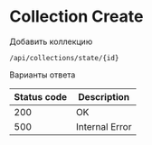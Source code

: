 Collection Create
===================

Добавить коллекцию

```shell title="Method <span class='color-method'>POST</span>"
/api/collections/state/{id}
```

Варианты ответа

| Status code                          | Description    |
|--------------------------------------|----------------|
| <span class='color-200'>200</span>   | OK             |
| <span class='color-error'>500</span> | Internal Error |